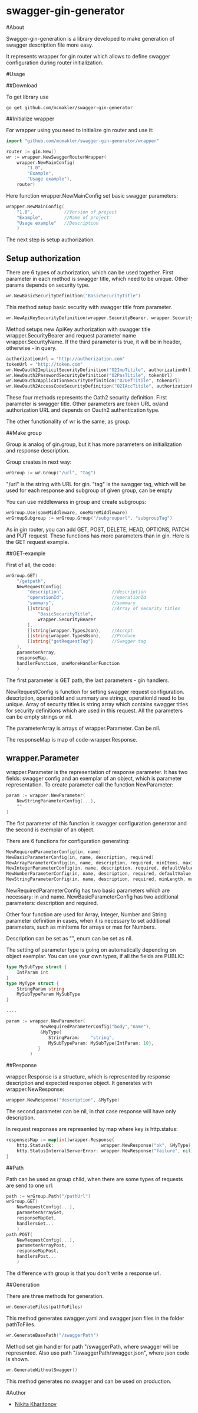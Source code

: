# swagger-gin-generator

#About

Swagger-gin-generation is a library developed to make generation of swagger description file more easy. 

It represents wrapper for gin router which allows to define swagger configuration during router initialization.

#Usage

##Download

To get library use

``` shell script
go get github.com/mcmakler/swagger-gin-generator
```

##Initialize wrapper

For wrapper using you need to initialize gin router and use it:

``` go
import "github.com/mcmakler/swagger-gin-generator/wrapper"

router := gin.New()
wr := wrapper.NewSwaggerRouterWrapper(
    wrapper.NewMainConfig(
        "1.0",
        "Example",
        "Usage example"),
    router)
```

Here function wrapper.NewMainConfig set basic swagger parameters:

``` go
wrapper.NewMainConfig(
    "1.0",            //Version of project
    "Example",        //Name of project
    "Usage example"   //Description
    )
```

The next step is setup authorization.

## Setup authorization

There are 6 types of authorization, which can be used together. 
First parameter in each method is swagger title, which need to be unique. 
Other params depends on security type.

``` go
wr.NewBasicSecurityDefinition("BasicSecurityTitle")
```

This method setup basic security with swagger title from parameter.

``` go
wr.NewApiKeySecurityDefinition(wrapper.SecurityBearer, wrapper.SecurityName, true)
```

Method setups new ApiKey authorization with swagger title wrapper.SecurityBearer and request parameter name wrapper.SecurityName.
If the third parameter is true, it will be in header, otherwise - in query.

``` go
authorizationUrl = "http://authorization.com"
tokenUrl = "http://token.com"
wr.NewOauth2ImplicitSecurityDefinition("O2ImpTitile", authorizationUrl)
wr.NewOauth2PasswordSecurityDefinition("O2PasTitile", tokenUrl)
wr.NewOauth2ApplicationSecurityDefinition("O2DefTitile", tokenUrl)
wr.NewOauth2AccessCodeSecurityDefinition("O2IAccTitile", authorizationUrl, tokenUrl)
```

These four methods represents  the Oath2 security definition. First parameter is swagger title. 
Other parameters are token URL or/and authorization URL and depends on Oauth2 authentication type.

The other functionality of wr is the same, as group.

##Make group

Group is analog of gin.group, but it has more parameters on initialization and response description.

Group creates in next way:

``` go
wrGroup := wr.Group("/url", "tag")
```

"/url" is the string with URL for gin. 
"tag" is the swagger tag, which will be used for each response and subgroup of given group, can be empty

You can use middlewares in group and create subgroups:

``` go
wrGroup.Use(someMiddleware, oneMoreMiddleware)
wrGroupSubgroup := wrGroup.Group("/subgroupurl", "subgroupTag")
```

As in gin router, you can add GET, POST, DELETE, HEAD, OPTIONS, PATCH and PUT request.
These functions has more parameters than in gin. Here is the GET request example.

##GET-example

First of all, the code:

``` go
wrGroup.GET(
    "/getpath",
    NewRequestConfig(
        "description",                  //description
        "operationId",                  //operationId
        "summary",                      //summary
        []string[                       //Array of security titles
            "BasicSecurityTitle",
            wrapper.SecurityBearer
        ], 
        []string{wrapper.TypesJson},    //Accept
        []string{wrapper.TypesBson},    //Produce
        []string{"getRequestTag"}       //Swagger tag
    ),
    parameterArray,
    responseMap,
    handlerFunction, oneMoreHandlerFunction
    )
```

The first parameter is GET path, the last parameters - gin handlers.

NewRequestConfig is function for setting swagger request configuration.
description, operationId and summary are strings, operationId need to be unique.
Array of security titles is string array which contains swagger titles for security definitions which are used in this request.
All the parameters can be empty strings or nil.

The parameterArray is arrays of wrapper.Parameter. Can be nil.

The responseMap is map of code-wrapper.Response.



##  wrapper.Parameter

wrapper.Parameter is the representation of response parameter. 
It has two fields: swagger config and an exemplar of an object, which is parameter representation.
To create parameter call the function NewParameter:

``` go
param := wrapper.NewParameter(
    NewStringParameterConfig(...),
    ""
)
```

The fist parameter of this function is swagger configuration generator and the second is exemplar of an object.

There are 6 functions for configuration generating:

``` go
NewRequiredParameterConfig(in, name)
NewBasicParameterConfig(in, name, description, required)
NewArrayParameterConfig(in, name, description, required, minItems, maxItems, uniqueItems)
NewIntegerParameterConfig(in, name, description, required, defaultValue, min, max, multipleOf, exclusiveMin, exclusiveMax)
NewNumberParameterConfig(in, name, description, required, defaultValue, min, max, multipleOf, exclusiveMin, exclusiveMax)
NewStringParameterConfig(in, name, description, required, minLength, maxLength, pattern, enum)
```

NewRequiredParameterConfig has two basic parameters which are necessary: in and name.
NewBasicParameterConfig has two additional parameters: description and required.

Other four function are used for Array, Integer, Number and String parameter definition in
cases, when it is necessary to set additional parameters, such as minItems for arrays or max for Numbers.

Description can be set as "", enum can be set as nil.

The setting of parameter type is going on automatically depending on object exemplar.
You can use your own types, if all the fields are PUBLIC:

``` go
type MySubType struct {
    IntParam int
}
type MyType struct {
    StringParam string
    MySubTypeParam MySubType
}

....

param := wrapper.NewParameter(
             NewRequiredParameterConfig("body","name"),
             &MyType{
                StringParam:    "string",
                MySubTypeParam: MySubType{IntParam: 10},
            }
         )
```

##Response

wrapper.Response is a structure, which is represented by response description and expected response object.
It generates with wrapper.NewResponse:

``` go
wrapper.NewResponse("description", &MyType)
```

The second parameter can be nil, in that case response will have only description.

In request responses are represented by map where key is http.status:

``` go
responsesMap := map[int]wrapper.Response{
    http.StatusOk:                  wrapper.NewResponse("ok", &MyType),
    http.StatusInternalServerError: wrapper.NewResponse("failure", nil),
}
```

##Path

Path can be used as group child, when there are some types of requests are send to one url:
``` go
path := wrGroup.Path("/pathUrl")
wrGroup.GET(
    NewRequestConfig(...),
    parameterArrayGet,
    responseMapGet,
    handlersGet...
    )
path.POST(
    NewRequestConfig(...),
    parameterArrayPost,
    responseMapPost,
    handlersPost...
    )
``` 

The difference with group is that you don't write a response url.

##Generation

There are three methods for generation.

``` go
wr.GenerateFiles(pathToFiles)
```

This method generates swagger.yaml and swagger.json files in the folder pathToFiles.

``` go
wr.GenerateBasePath("/swaggerPath")
```

Method set gin handler for path "/swaggerPath, where swagger will be represented.
Also use path "/swaggerPath/swagger.json", where json code is shown.

``` go
wr.GenerateWithoutSwagger()
```

This method generates no swagger and can be used on production.

#Author
- [Nikita Kharitonov](https://github.com/DreamAndDrum)
